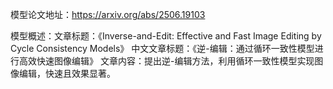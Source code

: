 模型论文地址：https://arxiv.org/abs/2506.19103

模型概述：文章标题：《Inverse-and-Edit: Effective and Fast Image Editing by Cycle Consistency Models》
中文文章标题：《逆-编辑：通过循环一致性模型进行高效快速图像编辑》
文章内容：提出逆-编辑方法，利用循环一致性模型实现图像编辑，快速且效果显著。
